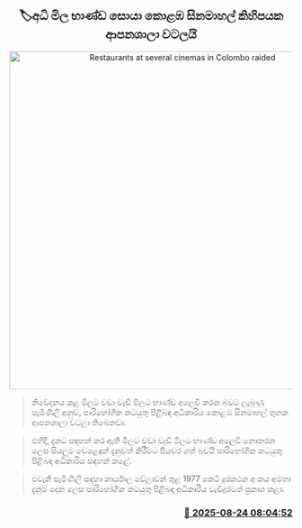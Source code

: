 <p align='center'><b><h2 align='center' title='Restaurants at several cinemas in Colombo raided'>🏷අධි මිල භාණ්ඩ සොයා කොළඹ සිනමාහල් කිහිපයක ආපනශාලා වටලයි</h2></b></p>
<p align='center'><img src='https://helakuru.sgp1.cdn.digitaloceanspaces.com/esana/images/lib/film-snacks.jpg' width='600' alt='Restaurants at several cinemas in Colombo raided'></p>

> නිවේදනය කළ මිලට වඩා වැඩි මිලට භාණ්ඩ අලෙවි කරන බවට ලැබුණු පැමිණිලි අනුව, පාරිභෝගික කටයුතු පිළිබඳ අධිකාරිය කොළඹ සිනමාහල් තුනක ආපනශාලා වටලා තිබෙනවා.

> එහිදී, දැනට සඳහන් කර ඇති මිලට වඩා වැඩි මිලට භාණ්ඩ අලෙවි නොකරන ලෙස සියලුම වෙළෙඳුන් දැනුවත් කිරීමට පියවර ගත් බවයි පාරිභෝගික කටයුතු පිළිබඳ අධිකාරිය සඳහන් කළේ.

> එවැනි පැමිණිලි සඳහා කාර්යාල වේලාවන් තුළ 1977 කෙටි දුරකථන අංකය අමතා දැනුම් දෙන ලෙස පාරිභෝගික කටයුතු පිළිබඳ අධිකාරිය වැඩිදුරටත් ප්‍රකාශ කළා.



<h3 align='right'><a href='https://www.helakuru.lk/esana/p/113002/'>📅 2025-08-24 08:04:52</a></h3>
